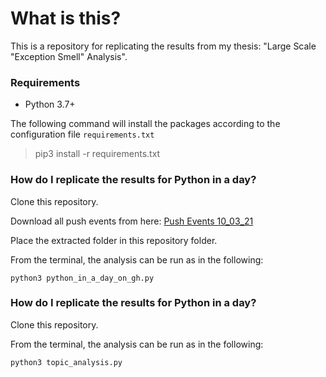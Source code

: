 
# What is this?

This is a repository for replicating the results from my thesis: "Large Scale "Exception Smell" Analysis".


### Requirements

- Python 3.7+

The following command will install the packages according to the configuration file `requirements.txt`

> pip3 install -r requirements.txt



### How do I replicate the results for __Python in a day?__


Clone this repository.

Download all push events from here: [Push Events 10_03_21](https://drive.google.com/file/d/1sr1DyiieZUXWkZiNhRH_-XALvY2cs1zE/view?usp=sharing) 

Place the extracted folder in this repository folder.

From the terminal, the analysis can be run as in the following:

```
python3 python_in_a_day_on_gh.py
```


### How do I replicate the results for __Python in a day?__

Clone this repository.

From the terminal, the analysis can be run as in the following:

```
python3 topic_analysis.py
```